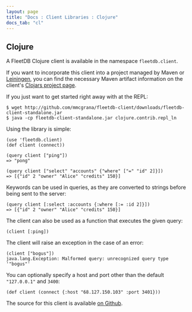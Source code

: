 ```yaml
---
layout: page
title: "Docs : Client Libraries : Clojure"
docs_tab: "cl"
---
```


## Clojure

A FleetDB Clojure client is available in the namespace `fleetdb.client`.

If you want to incorporate this client into a project managed by Maven or [Leiningen](http://github.com/technomancy/leiningen), you can find the necessary Maven artifact information on the client's [Clojars project page](http://clojars.org/fleetdb-client).

If you just want to get started right away with at the REPL:

    $ wget http://github.com/mmcgrana/fleetdb-client/downloads/fleetdb-client-standalone.jar
    $ java -cp fleetdb-client-standalone.jar clojure.contrib.repl_ln

Using the library is simple:
 
    (use 'fleetdb.client)
    (def client (connect))
    
    (query client ["ping"])
    => "pong"

    (query client ["select" "accounts" {"where" ["=" "id" 2]}])
    => [{"id" 2 "owner" "Alice" "credits" 150}]
    
Keywords can be used in queries, as they are converted to strings before being sent to the server:

    (query client [:select :accounts {:where [:= :id 2]}])
    => [{"id" 2 "owner" "Alice" "credits" 150}]

The client can also be used as a function that executes the given query:

    (client [:ping])

The client will raise an exception in the case of an error:

    (client ["bogus"])
    java.lang.Exception: Malformed query: unrecognized query type '"bogus"'

You can optionally specify a host and port other than the default `"127.0.0.1"` and `3400`:

    (def client (connect {:host "68.127.150.103" :port 3401}))

The source for this client is available [on Github](http://github.com/mmcgrana/fleetdb-client).
